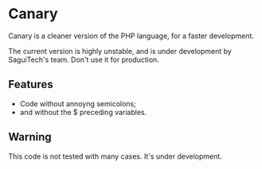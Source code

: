 Canary
======

Canary is a cleaner version of the PHP language, for a faster development.

The current version is highly unstable, and is under development
by SaguiTech's team. Don't use it for production.

Features
--------

- Code without annoyng semicolons;
- and without the $ preceding variables.

Warning
-------

This code is not tested with many cases. It's under development.
